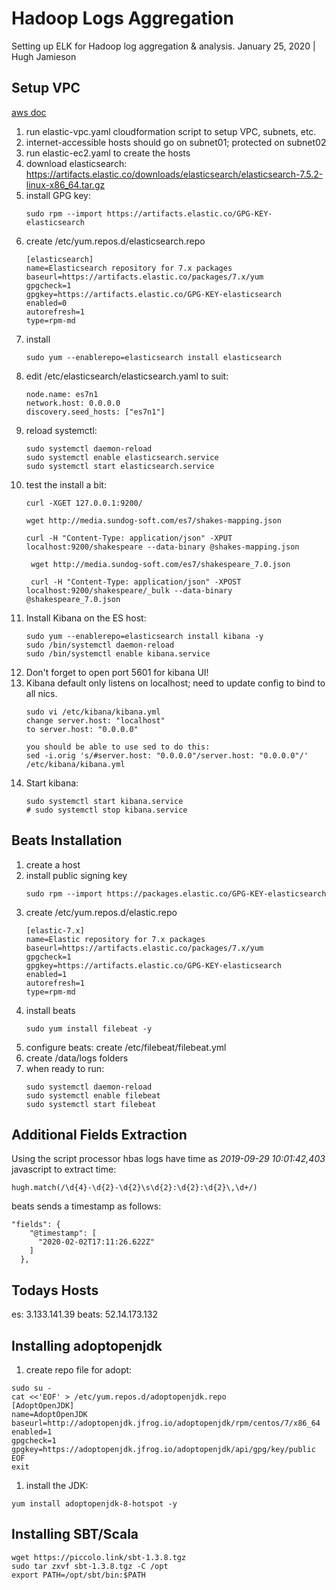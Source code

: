 # Hadoop Logs Aggregation
Setting up ELK for Hadoop log aggregation & analysis.
January 25, 2020 | Hugh Jamieson

## Setup VPC
[aws doc](https://docs.aws.amazon.com/vpc/latest/userguide/VPC_Internet_Gateway.html#d0e22943)
1. run elastic-vpc.yaml cloudformation script to setup VPC, subnets, etc.
2. internet-accessible hosts should go on subnet01; protected on subnet02
3. run elastic-ec2.yaml to create the hosts
4. download elasticsearch: https://artifacts.elastic.co/downloads/elasticsearch/elasticsearch-7.5.2-linux-x86_64.tar.gz
5. install GPG key:
   ```
   sudo rpm --import https://artifacts.elastic.co/GPG-KEY-elasticsearch
   ```
6. create /etc/yum.repos.d/elasticsearch.repo
    ```
    [elasticsearch]
    name=Elasticsearch repository for 7.x packages
    baseurl=https://artifacts.elastic.co/packages/7.x/yum
    gpgcheck=1
    gpgkey=https://artifacts.elastic.co/GPG-KEY-elasticsearch
    enabled=0
    autorefresh=1
    type=rpm-md
    ```
7. install 
   ```
   sudo yum --enablerepo=elasticsearch install elasticsearch
   ```
1. edit /etc/elasticsearch/elasticsearch.yaml to suit:
   ```
   node.name: es7n1
   network.host: 0.0.0.0
   discovery.seed_hosts: ["es7n1"]
   ```
2. reload systemctl:
   ```
   sudo systemctl daemon-reload
   sudo systemctl enable elasticsearch.service
   sudo systemctl start elasticsearch.service
   ```
3. test the install a bit:
   ```
   curl -XGET 127.0.0.1:9200/

   wget http://media.sundog-soft.com/es7/shakes-mapping.json

   curl -H "Content-Type: application/json" -XPUT localhost:9200/shakespeare --data-binary @shakes-mapping.json

    wget http://media.sundog-soft.com/es7/shakespeare_7.0.json

    curl -H "Content-Type: application/json" -XPOST localhost:9200/shakespeare/_bulk --data-binary @shakespeare_7.0.json
1. Install Kibana on the ES host:
   ```
   sudo yum --enablerepo=elasticsearch install kibana -y
   sudo /bin/systemctl daemon-reload
   sudo /bin/systemctl enable kibana.service
   ```
1. Don't forget to open port 5601 for kibana UI!
2. Kibana default only listens on localhost; need to update config to bind to all nics.
   ```
   sudo vi /etc/kibana/kibana.yml
   change server.host: "localhost"
   to server.host: "0.0.0.0"

   you should be able to use sed to do this:
   sed -i.orig 's/#server.host: "0.0.0.0"/server.host: "0.0.0.0"/' /etc/kibana/kibana.yml
   ```
1. Start kibana:
   ```
   sudo systemctl start kibana.service
   # sudo systemctl stop kibana.service
   ```

## Beats Installation
1. create a host
2. install public signing key
   ```
   sudo rpm --import https://packages.elastic.co/GPG-KEY-elasticsearch
   ```
3. create /etc/yum.repos.d/elastic.repo
   ```
   [elastic-7.x]
   name=Elastic repository for 7.x packages
   baseurl=https://artifacts.elastic.co/packages/7.x/yum
   gpgcheck=1
   gpgkey=https://artifacts.elastic.co/GPG-KEY-elasticsearch
   enabled=1
   autorefresh=1
   type=rpm-md
   ```
4. install beats
   ```
   sudo yum install filebeat -y
   ```
1. configure beats:
   create /etc/filebeat/filebeat.yml
1. create /data/logs folders
3. when ready to run:
   ```
   sudo systemctl daemon-reload
   sudo systemctl enable filebeat
   sudo systemctl start filebeat
   ```
## Additional Fields Extraction
Using the script processor
hbas logs have time as _2019-09-29 10:01:42,403_
javascript to extract time:
```
hugh.match(/\d{4}-\d{2}-\d{2}\s\d{2}:\d{2}:\d{2}\,\d+/)
```
beats sends a timestamp as follows:
```
"fields": {
    "@timestamp": [
      "2020-02-02T17:11:26.622Z"
    ]
  },
 ```

## Todays Hosts
es: 3.133.141.39
beats: 52.14.173.132

## Installing adoptopenjdk
1. create repo file for adopt:
```
sudo su -
cat <<'EOF' > /etc/yum.repos.d/adoptopenjdk.repo
[AdoptOpenJDK]
name=AdoptOpenJDK
baseurl=http://adoptopenjdk.jfrog.io/adoptopenjdk/rpm/centos/7/x86_64
enabled=1
gpgcheck=1
gpgkey=https://adoptopenjdk.jfrog.io/adoptopenjdk/api/gpg/key/public
EOF
exit

```
1. install the JDK:
```
yum install adoptopenjdk-8-hotspot -y
```

## Installing SBT/Scala
```
wget https://piccolo.link/sbt-1.3.8.tgz
sudo tar zxvf sbt-1.3.8.tgz -C /opt
export PATH=/opt/sbt/bin:$PATH
```

